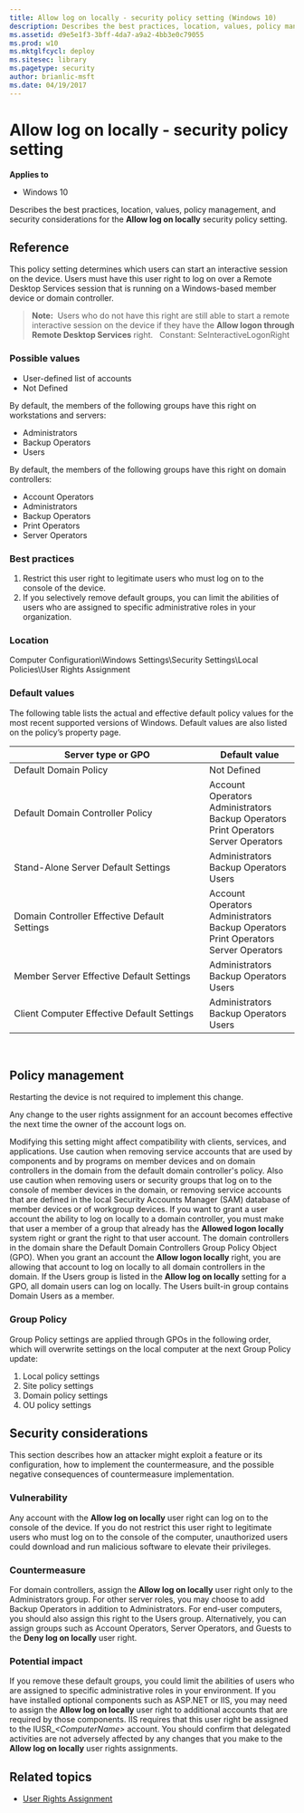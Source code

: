 ```yaml
---
title: Allow log on locally - security policy setting (Windows 10)
description: Describes the best practices, location, values, policy management, and security considerations for the Allow log on locally security policy setting.
ms.assetid: d9e5e1f3-3bff-4da7-a9a2-4bb3e0c79055
ms.prod: w10
ms.mktglfcycl: deploy
ms.sitesec: library
ms.pagetype: security
author: brianlic-msft
ms.date: 04/19/2017
---
```


# Allow log on locally - security policy setting

**Applies to**
-   Windows 10

Describes the best practices, location, values, policy management, and security considerations for the **Allow log on locally** security policy setting.

## Reference

This policy setting determines which users can start an interactive session on the device. Users must have this user right to log on over a Remote Desktop Services session that is running on a Windows-based member device or domain controller.
> **Note:**  Users who do not have this right are still able to start a remote interactive session on the device if they have the **Allow logon through Remote Desktop Services** right.
 
Constant: SeInteractiveLogonRight

### Possible values

-   User-defined list of accounts
-   Not Defined

By default, the members of the following groups have this right on workstations and servers:

-   Administrators
-   Backup Operators
-   Users

By default, the members of the following groups have this right on domain controllers:

-   Account Operators
-   Administrators
-   Backup Operators
-   Print Operators
-   Server Operators

### Best practices

1.  Restrict this user right to legitimate users who must log on to the console of the device.
2.  If you selectively remove default groups, you can limit the abilities of users who are assigned to specific administrative roles in your organization.

### Location

Computer Configuration\\Windows Settings\\Security Settings\\Local Policies\\User Rights Assignment

### Default values

The following table lists the actual and effective default policy values for the most recent supported versions of Windows. Default values are also listed on the policy’s property page.

| Server type or GPO | Default value |
| - | - |
| Default Domain Policy| Not Defined |
| Default Domain Controller Policy | Account Operators<br>Administrators<br>Backup Operators<br>Print Operators<br>Server Operators |
| Stand-Alone Server Default Settings| Administrators<br>Backup Operators<br>Users |
| Domain Controller Effective Default Settings | Account Operators<br>Administrators<br>Backup Operators<br>Print Operators<br>Server Operators |
| Member Server Effective Default Settings | Administrators<br>Backup Operators<br>Users |
| Client Computer Effective Default Settings | Administrators<br>Backup Operators<br>Users |
 
## Policy management

Restarting the device is not required to implement this change.

Any change to the user rights assignment for an account becomes effective the next time the owner of the account logs on.

Modifying this setting might affect compatibility with clients, services, and applications. Use caution when removing service accounts that are used by components and by programs on member devices and on domain controllers in the domain from the default domain controller's policy. Also use caution when removing users or security groups that log on to the console of member devices in the domain, or removing service accounts that are defined in the local Security Accounts Manager (SAM) database of member devices or of workgroup devices.
If you want to grant a user account the ability to log on locally to a domain controller, you must make that user a member of a group that already has the **Allowed logon locally** system right or grant the right to that user account.
The domain controllers in the domain share the Default Domain Controllers Group Policy Object (GPO). When you grant an account the **Allow logon locally** right, you are allowing that account to log on locally to all domain controllers in the domain.
If the Users group is listed in the **Allow log on locally** setting for a GPO, all domain users can log on locally. The Users built-in group contains Domain Users as a member.

### Group Policy

Group Policy settings are applied through GPOs in the following order, which will overwrite settings on the local computer at the next Group Policy update:

1.  Local policy settings
2.  Site policy settings
3.  Domain policy settings
4.  OU policy settings

## Security considerations

This section describes how an attacker might exploit a feature or its configuration, how to implement the countermeasure, and the possible negative consequences of countermeasure implementation.

### Vulnerability

Any account with the **Allow log on locally** user right can log on to the console of the device. If you do not restrict this user right to legitimate users who must log on to the console of the computer, unauthorized users could download and run malicious software to elevate their privileges.

### Countermeasure

For domain controllers, assign the **Allow log on locally** user right only to the Administrators group. For other server roles, you may choose to add Backup Operators in addition to Administrators. For end-user computers, you should also assign this right to the Users group.
Alternatively, you can assign groups such as Account Operators, Server Operators, and Guests to the **Deny log on locally** user right.

### Potential impact

If you remove these default groups, you could limit the abilities of users who are assigned to specific administrative roles in your environment. If you have installed optional components such as ASP.NET or IIS, you may need to assign the **Allow log on locally** user right to additional accounts that are required by those components. IIS requires that this user right be assigned to the IUSR\_*&lt;ComputerName&gt;* account. You should confirm that delegated activities are not adversely affected by any changes that you make to the **Allow log on locally** user rights assignments.

## Related topics
- [User Rights Assignment](user-rights-assignment.md)
 
 
